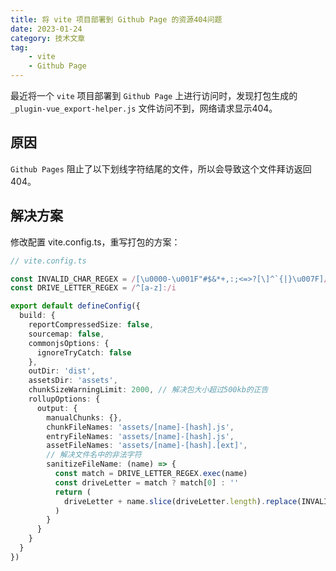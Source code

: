 ```yaml
---
title: 将 vite 项目部署到 Github Page 的资源404问题
date: 2023-01-24
category: 技术文章
tag:
    - vite
    - Github Page
---
```


最近将一个 `vite` 项目部署到 `Github Page` 上进行访问时，发现打包生成的`_plugin-vue_export-helper.js` 文件访问不到，网络请求显示404。

<!-- more -->

## 原因

`Github Pages` 阻止了以下划线字符结尾的文件，所以会导致这个文件拜访返回404。

## 解决方案

修改配置 vite.config.ts，重写打包的方案：

``` ts
// vite.config.ts

const INVALID_CHAR_REGEX = /[\u0000-\u001F"#$&*+,:;<=>?[\]^`{|}\u007F]/g
const DRIVE_LETTER_REGEX = /^[a-z]:/i

export default defineConfig({
  build: {
    reportCompressedSize: false,
    sourcemap: false,
    commonjsOptions: {
      ignoreTryCatch: false
    },
    outDir: 'dist',
    assetsDir: 'assets',
    chunkSizeWarningLimit: 2000, // 解决包大小超过500kb的正告
    rollupOptions: {
      output: {
        manualChunks: {},
        chunkFileNames: 'assets/[name]-[hash].js',
        entryFileNames: 'assets/[name]-[hash].js',
        assetFileNames: 'assets/[name]-[hash].[ext]',
        // 解决文件名中的非法字符
        sanitizeFileName: (name) => {
          const match = DRIVE_LETTER_REGEX.exec(name)
          const driveLetter = match ? match[0] : ''
          return (
            driveLetter + name.slice(driveLetter.length).replace(INVALID_CHAR_REGEX, '')
          )
        }
      }
    }
  }
})
```